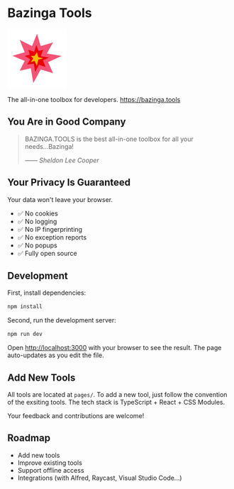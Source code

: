 # Bazinga Tools

![](/.github/bang.svg)

The all-in-one toolbox for developers. https://bazinga.tools

## You Are in Good Company

> BAZINGA.TOOLS is the best all-in-one toolbox for all your needs...Bazinga!
>
> *—— Sheldon Lee Cooper*

## Your Privacy Is Guaranteed

Your data won't leave your browser.

* ✅ No cookies
* ✅ No logging
* ✅ No IP fingerprinting
* ✅ No exception reports
* ✅ No popups
* ✅ Fully open source

## Development

First, install dependencies:

```bash
npm install
```

Second, run the development server:

```bash
npm run dev
```

Open [http://localhost:3000](http://localhost:3000) with your browser to see the result. The page auto-updates as you edit the file.

## Add New Tools

All tools are located at `pages/`. To add a new tool, just follow the convention of the exsiting tools. The tech stack is TypeScript + React + CSS Modules.

Your feedback and contributions are welcome!

## Roadmap

* Add new tools
* Improve existing tools
* Support offline access
* Integrations (with Alfred, Raycast, Visual Studio Code...)

